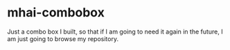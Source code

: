 # mhai-combobox
Just a combo box I built, so that if I am going to need it again in the future, I am just going to browse my repository.
